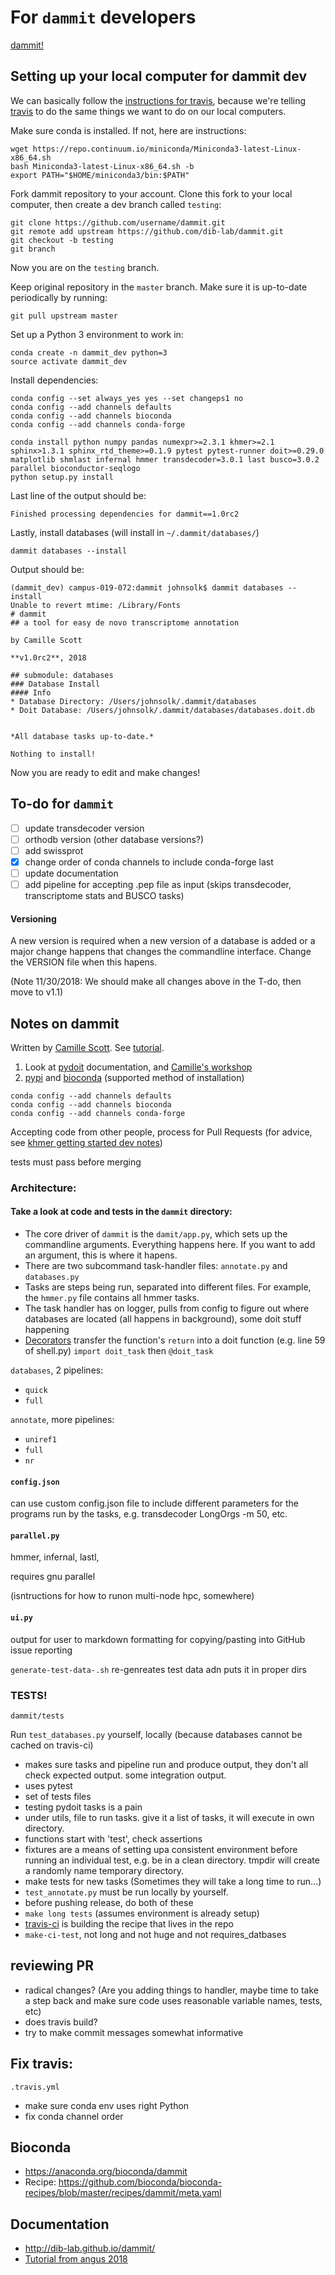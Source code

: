 # For `dammit` developers

[dammit!](https://github.com/dib-lab/dammit)


## Setting up your local computer for dammit dev

We can basically follow the [instructions for travis](https://github.com/dib-lab/dammit/blob/master/.travis.yml), because we're telling [travis](https://travis-ci.org/dib-lab/dammit/) to do the same things we want to do on our local computers.

Make sure conda is installed. If not, here are instructions:
```
wget https://repo.continuum.io/miniconda/Miniconda3-latest-Linux-x86_64.sh
bash Miniconda3-latest-Linux-x86_64.sh -b
export PATH="$HOME/miniconda3/bin:$PATH"
```

Fork dammit repository to your account. Clone this fork to your local computer, then create a dev branch called `testing`:

```
git clone https://github.com/username/dammit.git
git remote add upstream https://github.com/dib-lab/dammit.git 
git checkout -b testing
git branch
```
Now you are on the `testing` branch.

Keep original repository in the `master` branch. Make sure it is up-to-date periodically by running:
```
git pull upstream master
```
Set up a Python 3 environment to work in:

```
conda create -n dammit_dev python=3
source activate dammit_dev
```
Install dependencies:
```
conda config --set always_yes yes --set changeps1 no
conda config --add channels defaults
conda config --add channels bioconda
conda config --add channels conda-forge

conda install python numpy pandas numexpr>=2.3.1 khmer>=2.1 sphinx>1.3.1 sphinx_rtd_theme>=0.1.9 pytest pytest-runner doit>=0.29.0 matplotlib shmlast infernal hmmer transdecoder=3.0.1 last busco=3.0.2 parallel bioconductor-seqlogo
python setup.py install
```
Last line of the output should be:
```
Finished processing dependencies for dammit==1.0rc2
```

Lastly, install databases  (will install in `~/.dammit/databases/`)
```
dammit databases --install
```
Output should be:
```
(dammit_dev) campus-019-072:dammit johnsolk$ dammit databases --install
Unable to revert mtime: /Library/Fonts
# dammit
## a tool for easy de novo transcriptome annotation

by Camille Scott

**v1.0rc2**, 2018

## submodule: databases
### Database Install
#### Info
* Database Directory: /Users/johnsolk/.dammit/databases
* Doit Database: /Users/johnsolk/.dammit/databases/databases.doit.db


*All database tasks up-to-date.*

Nothing to install!
```
Now you are ready to edit and make changes!

## To-do for `dammit`

- [ ] update transdecoder version
- [ ] orthodb version (other database versions?)
- [ ] add swissprot
- [x] change order of conda channels to include conda-forge last
- [ ] update documentation
- [ ] add pipeline for accepting .pep file as input (skips transdecoder, transcriptome stats and BUSCO tasks)

#### Versioning

A new version is required when a new version of a database is added or a major change happens that changes the commandline interface. Change the VERSION file when this hapens. 

(Note 11/30/2018: We should make all changes above in the T-do, then move to v1.1)

## Notes on dammit

Written by [Camille Scott](http://www.camillescott.org/). See [tutorial](https://angus.readthedocs.io/en/2018/dammit_annotation.html).

1. Look at [pydoit](http://pydoit.org/index.html) documentation, and [Camille's workshop](https://dib-training.readthedocs.io/en/pub/2016-01-20-pydoit-lr.html)
2. [pypi](https://pypi.org/project/dammit/#history) and [bioconda](https://anaconda.org/bioconda/dammit) (supported method of installation)

```
conda config --add channels defaults
conda config --add channels bioconda
conda config --add channels conda-forge
```

Accepting code from other people, process for Pull Requests (for advice, see [khmer getting started dev notes](https://khmer.readthedocs.io/en/latest/dev/getting-started.html))

tests must pass before merging

### Architecture:

#### Take a look at code and tests in the `dammit` directory:

* The core driver of `dammit` is the `damit/app.py`, which sets up the commandline arguments. Everything happens here. If you want to add an argument, this is where it hapens.  
* There are two subcommand task-handler files: `annotate.py` and `databases.py`
* Tasks are steps being run, separated into different files. For example, the `hmmer.py` file contains all hmmer tasks.
* The task handler has on logger, pulls from config to figure out where databases are located (all happens in background), some doit stuff happening
* [Decorators](https://realpython.com/primer-on-python-decorators/) transfer the function's `return` into a doit function (e.g. line 59 of shell.py) `import doit_task` then `@doit_task`

`databases`, 2 pipelines:
  * `quick`
  * `full`

`annotate`, more pipelines: 
  * `uniref1`
  * `full`
  * `nr`

#### `config.json`

can use custom config.json file to include different parameters for the programs run by the tasks, e.g. transdecoder LongOrgs -m 50, etc.

#### `parallel.py`

hmmer, infernal, lastl, 

requires gnu parallel

(isntructions for how to runon multi-node hpc, somewhere)

#### `ui.py`

output for user to markdown formatting for copying/pasting into GitHub issue reporting

`generate-test-data-.sh` re-genreates test data adn puts it in proper dirs

### TESTS!

`dammit/tests`

Run `test_databases.py` yourself, locally (because databases cannot be cached on travis-ci)

* makes sure tasks and pipeline run and produce output, they don't all check expected output. some integration output.
* uses pytest
* set of tests files
* testing pydoit tasks is a pain
* under utils, file to run tasks. give it a list of tasks, it will execute in own directory.
* functions start with 'test', check assertions
* fixtures are a means of setting upa consistent environment before running an individual test, e.g. be in a clean directory. tmpdir will create a randomly name temporary directory.
* make tests for new tasks (Sometimes they will take a long time to run...)
* `test_annotate.py` must be run locally by yourself.
* before pushing release, do both of these
* `make long tests` (assumes environment is already setup)
* [travis-ci](https://travis-ci.org/dib-lab/dammit/) is building the recipe that lives in the repo
* `make-ci-test`, not long and not huge and not requires_datbases

## reviewing PR

* radical changes? (Are you adding things to handler, maybe time to take a step back and make sure code uses reasonable variable names, tests, etc)
* does travis build?
* try to make commit messages somewhat informative

## Fix travis:
`.travis.yml`

* make sure conda env uses right Python
* fix conda channel order

## Bioconda

* https://anaconda.org/bioconda/dammit
* Recipe: https://github.com/bioconda/bioconda-recipes/blob/master/recipes/dammit/meta.yaml

## Documentation

* http://dib-lab.github.io/dammit/
* [Tutorial from angus 2018](https://angus.readthedocs.io/en/2018/dammit_annotation.html)
